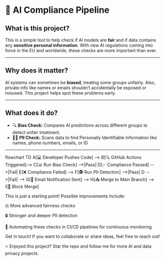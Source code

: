 # 🤖 AI Compliance Pipeline

## What is this project?  
This is a simple tool to help check if AI models are **fair** and if data contains any **sensitive personal information**. With new AI regulations coming into force in the EU and worldwide, these checks are more important than ever.

---

## Why does it matter?  
AI systems can sometimes be **biased**, treating some groups unfairly. Also, private info like names or emails shouldn’t accidentally be exposed or misused. This project helps spot these problems early.

---

## What does it do?  
- 🔍 **Bias Check:** Compares AI predictions across different groups to detect unfair treatment.  
- 🕵️‍♂️ **PII Check:** Scans data to find Personally Identifiable Information like names, phone numbers, emails, or ID
---

flowchart TD
    A[💻 Developer Pushes Code] --> B[🔍 GitHub Actions Triggered]--> C[📊 Run Bias Check] -->|Pass| D[✅ Compliance Passed] -->|Fail| E[❌ Compliance Failed] --> F[🕵️ Run PII Detection] -->|Pass| D -->|Fail|  --> G[📧 Email Notification Sent] --> H[📥 Merge to Main Branch] --> I[🚫 Block Merge]


This is just a starting point! Possible improvements include:

⚖️ More advanced fairness checks

🔒 Stronger and deeper PII detection

🔄 Automating these checks in CI/CD pipelines for continuous monitoring

Get in touch!
If you want to collaborate or share ideas, feel free to reach out!

⭐️ Enjoyed this project? Star the repo and follow me for more AI and data privacy projects
